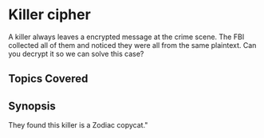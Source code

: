 # Killer cipher
A killer always leaves a encrypted message at the crime scene. The FBI collected all of them and noticed they were all from the same plaintext. Can you decrypt it so we can solve this case?

## Topics Covered

## Synopsis

They found this killer is a Zodiac copycat."
